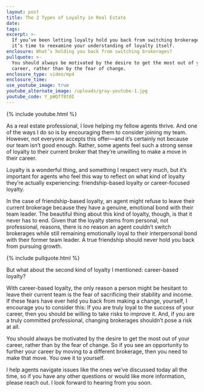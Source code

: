 ```yaml
---
layout: post
title: The 2 Types of Loyalty in Real Estate
date:
tags:
excerpt: >-
  If you’ve been letting loyalty hold you back from switching brokerages, then
  it’s time to reexamine your understanding of loyalty itself.
enclosure: What’s holding you back from switching brokerages?
pullquote: >-
  You should always be motivated by the desire to get the most out of your
  career, rather than by the fear of change.
enclosure_type: video/mp4
enclosure_time:
use_youtube_image: true
youtube_alternate_image: /uploads/gray-youtube-1.jpg
youtube_code: Y_pWQff8t0I
---
```


{% include youtube.html %}

As a real estate professional, I love helping my fellow agents thrive. And one of the ways I do so is by encouraging them to consider joining my team. However, not everyone accepts this offer—and it’s certainly not because our team isn’t good enough. Rather, some agents feel such a strong sense of loyalty to their current broker that they’re unwilling to make a move in their career.&nbsp;

Loyalty is a wonderful thing, and something I respect very much, but it’s important for agents who feel this way to reflect on what kind of loyalty they’re actually experiencing: friendship-based loyalty or career-focused loyalty.&nbsp;

In the case of friendship-based loyalty, an agent might refuse to leave their current brokerage because they have a genuine, emotional bond with their team leader. The beautiful thing about this kind of loyalty, though, is that it never has to end. Given that the loyalty stems from personal, not professional, reasons, there is no reason an agent couldn’t switch brokerages while still remaining emotionally loyal to their interpersonal bond with their former team leader. A true friendship should never hold you back from pursuing growth.&nbsp;

{% include pullquote.html %}

But what about the second kind of loyalty I mentioned: career-based loyalty?&nbsp;

With career-based loyalty, the only reason a person might be hesitant to leave their current team is the fear of sacrificing their stability and income. If these fears have ever held you back from making a change, yourself, I encourage you to consider this: If you are truly loyal to the success of your career, then you should be willing to take risks to improve it. And, if you are a truly committed professional, changing brokerages shouldn’t pose a risk at all.&nbsp;

You should always be motivated by the desire to get the most out of your career, rather than by the fear of change. So if you see an opportunity to further your career by moving to a different brokerage, then you need to make that move. You owe it to yourself.&nbsp;

I help agents navigate issues like the ones we’ve discussed today all the time, so if you have any other questions or would like more information, please reach out. I look forward to hearing from you soon.<br>&nbsp;
